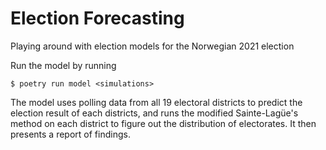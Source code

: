 # Election Forecasting

Playing around with election models for the Norwegian 2021 election

Run the model by running 
```
$ poetry run model <simulations>
```

The model uses polling data from all 19 electoral districts to predict the election result of each districts, and runs
the modified Sainte-Lagüe's method on each district to figure out the distribution of electorates. It then presents a
report of findings.
